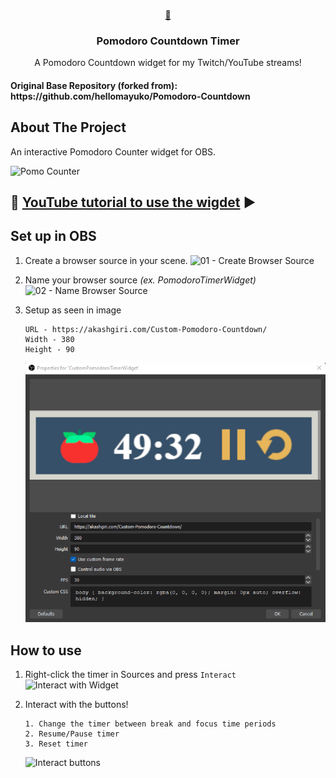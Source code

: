 <br />
<p align="center">
  <a href="https://github.com/hellomayuko/Pomodoro-Countdown">
    🍅
  </a>

  <h3 align="center">Pomodoro Countdown Timer</h3>

  <p align="center">
    A Pomodoro Countdown widget for my Twitch/YouTube streams!
  </p>

  <h4>Original Base Repository (forked from): https://github.com/hellomayuko/Pomodoro-Countdown</h4>
</p>

## About The Project

An interactive Pomodoro Counter widget for OBS.

![Pomo Counter](Design.png)

## 🔗 [YouTube tutorial to use the wigdet](https://youtu.be/hnHysObx9ek?t=176) ▶️

<!-- ## Installation

1. Clone the repo or download the zip [here](https://github.com/hellomayuko/Pomodoro-Countdown/archive/master.zip)

   ```sh
   git clone https://github.com/hellomayuko/Pomodoro-Countdown.git
   ```

2. Store files wherever you wish. -->

## Set up in OBS

1. Create a browser source in your scene.
   ![01 -  Create Browser Source](readme/01_Create_Browser_Source.jpg)

2. Name your browser source _(ex. PomodoroTimerWidget)_
   ![02 - Name Browser Source](readme/02_Name_Browser_Source.jpg)

3. Setup as seen in image
   ```
   URL - https://akashgiri.com/Custom-Pomodoro-Countdown/
   Width - 380
   Height - 90
   ```
   ![03 - Setup Browser Source](readme/03_Setup.png)

## How to use

1. Right-click the timer in Sources and press `Interact`
   ![Interact with Widget](readme/04_Interact.jpg)

2. Interact with the buttons!
   ```
   1. Change the timer between break and focus time periods
   2. Resume/Pause timer
   3. Reset timer
   ```
   ![Interact buttons](readme/05_Interact_Buttons.jpg)
